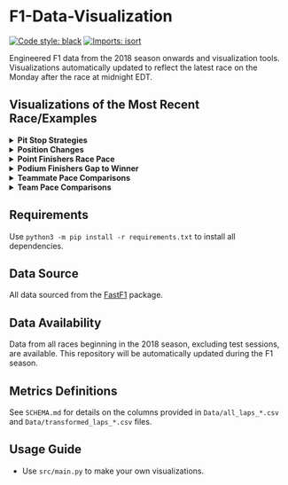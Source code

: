 # F1-Data-Visualization

[![Code style: black](https://img.shields.io/badge/code%20style-black-000000.svg)](https://github.com/psf/black)
[![Imports: isort](https://img.shields.io/badge/%20imports-isort-%231674b1?style=flat&labelColor=ef8336)](https://pycqa.github.io/isort/)

Engineered F1 data from the 2018 season onwards and visualization tools. Visualizations automatically updated to reflect the latest race on the Monday after the race at midnight EDT.

## Visualizations of the Most Recent Race/Examples

<details>
    <summary>
        <b>Pit Stop Strategies</b>
    </summary>
    <img src="Docs/visuals/strategy.png", alt="strategy">
    <details>
        <summary>
            <b>Function call:</b>
        </summary>
        <code>strategy_barplot(season, event)</code>
    </details>
</details>

<details>
    <summary>
        <b>Position Changes</b>
    </summary>
    <img src="Docs/visuals/position.png" alt="position">
    <details>
        <summary>
            <b>Function call:</b>
        </summary>
        <code>driver_stats_scatterplot(season, event, drivers=10)</code>
    </details>
</details>

<details>
    <summary>
        <b>Point Finishers Race Pace</b>
    </summary>
    <img src="Docs/visuals/laptime.png" alt="laptime">
    <details>
        <summary>
            <b>Function call:</b>
        </summary>
        <code>strategy_barplot(season, event)</code>
    </details>
</details>

<details>
    <summary>
        <b>Podium Finishers Gap to Winner</b>
    </summary>
    <img src="Docs/visuals/podium_gap.png">
    <details>
        <summary>
            <b>Function call:</b>
        </summary>
        See <code>src/readme_update.py</code>
    </details>
</details>

<details>
    <summary>
        <b>Teammate Pace Comparisons</b>
    </summary>
    Boxplot visualization:
    <img src="Docs/visuals/teammate_box.png">
    <details>
        <summary>
            <b>Function call:</b>
        </summary>
        <code>driver_stats_distplot(season, event, violin=False, swarm=False, teammate_comp=True, drivers=20)</code>
    </details>
    Violinplot with all laptimes:
    <img src="Docs/visuals/teammate_violin.png">
    <details>
        <summary>
            <b>Function call:</b>
        </summary>
        <code>driver_stats_distplot(season, event, violin=False, swarm=False, teammate_comp=True, drivers=20)</code>
    </details>
</details>

<details>
    <summary>
        <b>Team Pace Comparisons</b>
    </summary>
    <img src="Docs/visuals/team_pace.png">
    <details>
        <summary>
            <b>Function call:</b>
        </summary>
        See <code>src/readme_update.py</code>
    </details>
</details>

## Requirements

Use `python3 -m pip install -r requirements.txt` to install all dependencies.

## Data Source

All data sourced from the [FastF1](https://github.com/theOehrly/Fast-F1) package.

## Data Availability

Data from all races beginning in the 2018 season, excluding test sessions, are available. This repository will be automatically updated during the F1 season.

## Metrics Definitions

See `SCHEMA.md` for details on the columns provided in `Data/all_laps_*.csv` and `Data/transformed_laps_*.csv` files.

## Usage Guide

- Use `src/main.py` to make your own visualizations.
